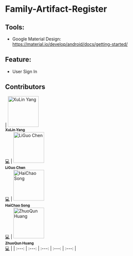 # Family-Artifact-Register

## Tools:
- Google Material Design: https://material.io/develop/android/docs/getting-started/

## Feature:
- User Sign In

## Contributors
<!-- ALL-CONTRIBUTORS-LIST:START - Do not remove or modify this section -->
<!-- prettier-ignore -->
| [<img src="https://avatars2.githubusercontent.com/yangxvlin" width="100px;" alt="XuLin Yang"/><br /><sub><b>XuLin Yang</b></sub>](https://www.linkedin.com/in/xulin-yang-a8566a13a/)<br />[💻](https://github.com/yangxvlin/Family-Artifact-Register/commits?author=yangxvlin "Code") | [<img src="https://avatars1.githubusercontent.com/chen-dudu" width="100px;" alt="LiGuo Chen"/><br /><sub><b>LiGuo Chen</b></sub>](https://github.com/chen-dudu)<br />[💻](https://github.com/yangxvlin/Family-Artifact-Register/commits?author=chen-dudu "Code") | [<img src="https://avatars2.githubusercontent.com/HaichaoS" width="100px;" alt="HaiChao Song"/><br /><sub><b>HaiChao Song</b></sub>](https://github.com/HaichaoS)<br />[💻](https://github.com/yangxvlin/Family-Artifact-Register/commits?author=HaichaoS "Code") | [<img src="https://avatars2.githubusercontent.com/Dovermore" width="100px;" alt="ZhuoQun Huang"/><br /><sub><b>ZhuoQun Huang</b></sub>](https://github.com/Dovermore)<br />[💻](https://github.com/yangxvlin/Family-Artifact-Register/commits?author=Dovermore "Code") |
| :---: | :---: | :---: | :---: | :---: |
<!-- ALL-CONTRIBUTORS-LIST:END -->